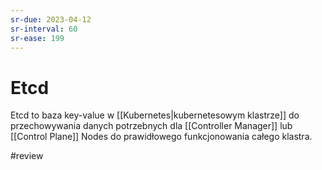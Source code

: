 ```yaml
---
sr-due: 2023-04-12
sr-interval: 60
sr-ease: 199
---
```


# Etcd
Etcd to baza key-value w [[Kubernetes|kubernetesowym klastrze]] do przechowywania danych potrzebnych dla [[Controller Manager]] lub [[Control Plane]] Nodes do prawidłowego funkcjonowania całego klastra.


#review 